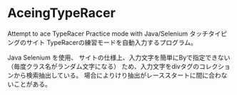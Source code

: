 # AceingTypeRacer
Attempt to ace TypeRacer Practice mode with Java/Selenium
タッチタイピングのサイト TypeRacerの練習モードを自動入力するプログラム。

Java Selenium を使用、
サイトの仕様上、入力文字を簡単にByで指定できない（毎度クラス名がランダム文字になる）
ため、入力文字をdivタグのコレクションから検索抽出している。
場合によりけり抽出がレーススタートに間に合わないことがある。

